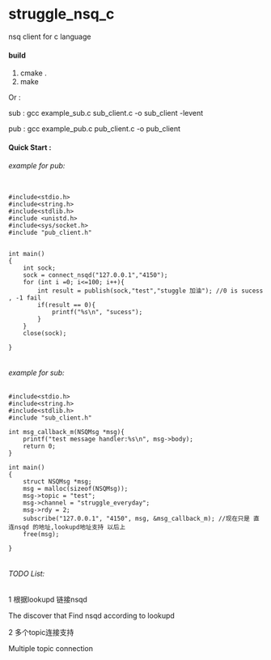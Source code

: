 # struggle_nsq_c
nsq client for c language

#### build
1. cmake .
2. make 

Or :


sub : gcc  example_sub.c sub_client.c -o  sub_client -levent

pub : gcc  example_pub.c pub_client.c -o pub_client


#### Quick Start :

###### example for pub:

```

#include<stdio.h>
#include<string.h>
#include<stdlib.h>
#include <unistd.h>
#include<sys/socket.h>
#include "pub_client.h"


int main()
{
    int sock;
    sock = connect_nsqd("127.0.0.1","4150");
    for (int i =0; i<=100; i++){
        int result = publish(sock,"test","stuggle 加油"); //0 is sucess , -1 fail
        if(result == 0){
            printf("%s\n", "sucess");
        }
    }
	close(sock);

}


```


###### example for sub: 
```
#include<stdio.h>
#include<string.h>
#include<stdlib.h>
#include "sub_client.h"

int msg_callback_m(NSQMsg *msg){
    printf("test message handler:%s\n", msg->body);
    return 0;
}

int main()
{
    struct NSQMsg *msg;
    msg = malloc(sizeof(NSQMsg));
    msg->topic = "test";
    msg->channel = "struggle_everyday";
    msg->rdy = 2;
    subscribe("127.0.0.1", "4150", msg, &msg_callback_m); //现在只是 直连nsqd 的地址,lookupd地址支持 以后上
    free(msg);

}


```
###### TODO List:

1 根据lookupd 链接nsqd

The discover that Find nsqd according to lookupd 

2 多个topic连接支持

Multiple topic connection



